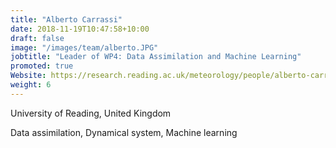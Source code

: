 ```yaml
---
title: "Alberto Carrassi"
date: 2018-11-19T10:47:58+10:00
draft: false
image: "/images/team/alberto.JPG"
jobtitle: "Leader of WP4: Data Assimilation and Machine Learning"
promoted: true
Website: https://research.reading.ac.uk/meteorology/people/alberto-carrassi/
weight: 6
---
```


University of Reading, United Kingdom

Data assimilation, Dynamical system, Machine learning
